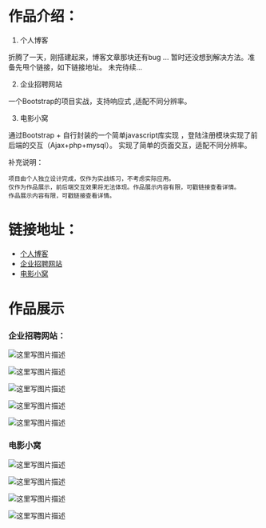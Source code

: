# 作品介绍：

 1. 个人博客

折腾了一天，刚搭建起来，博客文章那块还有bug ... 暂时还没想到解决方法。准备先甩个链接，如下链接地址。
未完待续...

 2. 企业招聘网站
 
一个Bootstrap的项目实战，支持响应式 ,适配不同分辨率。

 3. 电影小窝
 
通过Bootstrap + 自行封装的一个简单javascript库实现 ，登陆注册模块实现了前后端的交互（Ajax+php+mysql）。 实现了简单的页面交互，适配不同分辨率。


补充说明：

	项目由个人独立设计完成，仅作为实战练习，不考虑实际应用。
	仅作为作品展示，前后端交互效果将无法体现。作品展示内容有限，可戳链接查看详情。
	作品展示内容有限，可戳链接查看详情。
 
	
# 链接地址：

 - [个人博客](https://creeperdance.github.io)
 - [企业招聘网站](https://creeperdance.github.io/recruitment/)
 - [电影小窝](https://creeperdance.github.io/FilmNest/)
 

# 作品展示

### 企业招聘网站：
![这里写图片描述](http://img.blog.csdn.net/20170427210317368?watermark/2/text/aHR0cDovL2Jsb2cuY3Nkbi5uZXQvY29uYXRpYw==/font/5a6L5L2T/fontsize/400/fill/I0JBQkFCMA==/dissolve/70/gravity/SouthEast)

![这里写图片描述](http://img.blog.csdn.net/20170422105543558?watermark/2/text/aHR0cDovL2Jsb2cuY3Nkbi5uZXQvY29uYXRpYw==/font/5a6L5L2T/fontsize/400/fill/I0JBQkFCMA==/dissolve/70/gravity/SouthEast)

![这里写图片描述](http://img.blog.csdn.net/20170423155006572?watermark/2/text/aHR0cDovL2Jsb2cuY3Nkbi5uZXQvY29uYXRpYw==/font/5a6L5L2T/fontsize/400/fill/I0JBQkFCMA==/dissolve/70/gravity/SouthEast)

![这里写图片描述](http://img.blog.csdn.net/20170422111144003?watermark/2/text/aHR0cDovL2Jsb2cuY3Nkbi5uZXQvY29uYXRpYw==/font/5a6L5L2T/fontsize/400/fill/I0JBQkFCMA==/dissolve/70/gravity/SouthEast)

![这里写图片描述](http://img.blog.csdn.net/20170422110823473?watermark/2/text/aHR0cDovL2Jsb2cuY3Nkbi5uZXQvY29uYXRpYw==/font/5a6L5L2T/fontsize/400/fill/I0JBQkFCMA==/dissolve/70/gravity/SouthEast)


### 电影小窝

![这里写图片描述](http://img.blog.csdn.net/20170504113459725?watermark/2/text/aHR0cDovL2Jsb2cuY3Nkbi5uZXQvY29uYXRpYw==/font/5a6L5L2T/fontsize/400/fill/I0JBQkFCMA==/dissolve/70/gravity/SouthEast)



![这里写图片描述](http://img.blog.csdn.net/20170504113555514?watermark/2/text/aHR0cDovL2Jsb2cuY3Nkbi5uZXQvY29uYXRpYw==/font/5a6L5L2T/fontsize/400/fill/I0JBQkFCMA==/dissolve/70/gravity/SouthEast)



![这里写图片描述](http://img.blog.csdn.net/20170504113623805?watermark/2/text/aHR0cDovL2Jsb2cuY3Nkbi5uZXQvY29uYXRpYw==/font/5a6L5L2T/fontsize/400/fill/I0JBQkFCMA==/dissolve/70/gravity/SouthEast)



![这里写图片描述](http://img.blog.csdn.net/20170504113719452?watermark/2/text/aHR0cDovL2Jsb2cuY3Nkbi5uZXQvY29uYXRpYw==/font/5a6L5L2T/fontsize/400/fill/I0JBQkFCMA==/dissolve/70/gravity/SouthEast)
